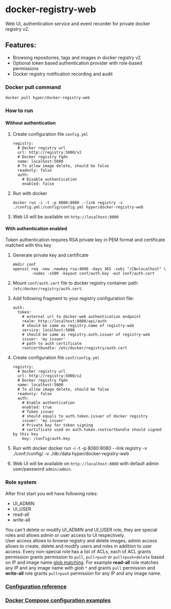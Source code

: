 # docker-registry-web

Web UI, authentication service and event recorder for private docker registry v2.

## Features:

  * Browsing repositories, tags and images in docker registry v2
  * Optional token based authentication provider with role-based permissions
  * Docker registry notification recording and audit

### Docker pull command
    
    docker pull hyper/docker-registry-web
        
### How to run

#### Without authentication
 
 1. Create configuration file `config.yml`
        
        registry:
          # Docker registry url
          url: http://registry:5000/v2
          # Docker registry fqdn
          name: localhost:5000
          # To allow image delete, should be false
          readonly: false
          auth:
            # Disable authentication
            enabled: false
      
 2. Run with docker

        docker run -i -t -p 8080:8080 --link registry -v ./config.yml:/config/config.yml hyper/docker-registry-web

 3. Web UI will be available on `http://localhost:8080`
  
#### With authentication enabled

 Token authentication requires RSA private key in PEM format and certificate matched with this key
 
 1. Generate private key and certificate
        
        mkdir conf
        openssl req -new -newkey rsa:4096 -days 365 -subj "/CN=localhost" \
                -nodes -x509 -keyout conf/auth.key -out conf/auth.cert
 
 2. Mount `conf/auth.cert` file to docker registry container path `/etc/docker/registry/auth.cert`. 
 
 3. Add following fragment to your registry configuration file:
            
        auth:
          token:
            # external url to docker-web authentication endpoint
            realm: http://localhost:8080/api/auth
            # should be same as registry.name of registry-web
            service: localhost:5000
            # should be same as registry.auth.issuer of registry-web
            issuer: 'my issuer'
            # path to auth certificate
            rootcertbundle: /etc/docker/registry/auth.cert
                         
 4. Create configuration file `conf/config.yml`
        
        registry:
          # Docker registry url
          url: http://registry:5000/v2
          # Docker registry fqdn
          name: localhost:5000
          # To allow image delete, should be false
          readonly: false
          auth:
            # Enable authentication
            enabled: true
            # Token issuer
            # should equals to auth.token.issuer of docker registry
            issuer: 'my issuer'
            # Private key for token signing
            # certificate used on auth.token.rootcertbundle should signed by this key
            key: /config/auth.key
     
 5. Run with docker
 		docker run -i -t -p 8080:8080 --link registry -v ./conf:/config/ -v ./db:/data hyper/docker-registry-web
 
 6. Web UI will be available on `http://localhost:8080` with default admin user/password `admin/admin`.
 
### Role system 
 
After first start you will have following roles:

- UI_ADMIN
- UI_USER
- read-all
- write-all

You can't delete or modify UI_ADMIN and UI_USER role, they are special roles and allows admin or user access to UI respectively.  
User access allows to browse registry and delete images, admin access allows to create, delete and modify users and roles in addition to user access.
Every non-special role has a list of ACLs, each of ACL grants permission grants permission to `pull`, `pull+push` or `pull+push+delete` 
based on IP and image name [glob matching](https://docs.oracle.com/javase/7/docs/api/java/nio/file/FileSystem.html#getPathMatcher(java.lang.String)).
For example **read-all** role matches any IP and any image name with glob `*` and grants `pull` permission and
**write-all** role grants `pull+push` permission for any IP and any image name. 

### [Configuration reference](web-app/WEB-INF/config.yml)

### [Docker Compose configuration examples](examples)
